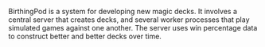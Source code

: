 BirthingPod is a system for developing new magic decks. It involves a central server that creates
decks, and several worker processes that play simulated games against one another. The server uses
win percentage data to construct better and better decks over time.

